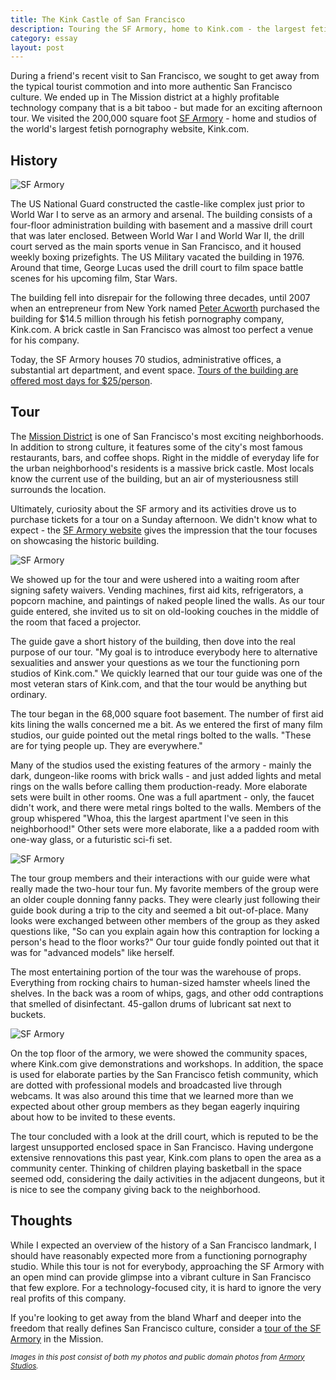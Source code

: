 ```yaml
---
title: The Kink Castle of San Francisco
description: Touring the SF Armory, home to Kink.com - the largest fetish pornography site in the world.
category: essay
layout: post
---
```


During a friend's recent visit to San Francisco, we sought to get away from the typical tourist commotion and into more authentic San Francisco culture. We ended up in The Mission district at a highly profitable technology company that is a bit taboo - but made for an exciting afternoon tour. We visited the 200,000 square foot [SF Armory](http://en.wikipedia.org/wiki/San_Francisco_Armory) - home and studios of the world's largest fetish pornography website, Kink.com.

## History

<img src="/images/sf-armory/old.jpg" class="full" alt="SF Armory"/>

The US National Guard constructed the castle-like complex just prior to World War I to serve as an armory and arsenal. The building consists of a four-floor administration building with basement and a massive drill court that was later enclosed. Between World War I and World War II, the drill court served as the main sports venue in San Francisco, and it housed weekly boxing prizefights. The US Military vacated the building in 1976. Around that time, George Lucas used the drill court to film space battle scenes for his upcoming film, Star Wars. 

The building fell into disrepair for the following three decades, until 2007 when an entrepreneur from New York named [Peter Acworth](http://en.wikipedia.org/wiki/Peter_Acworth) purchased the building for $14.5 million through his fetish pornography company, Kink.com. A brick castle in San Francisco was almost too perfect a venue for his company. 

Today, the SF Armory houses 70 studios, administrative offices, a substantial art department, and event space. [Tours of the building are offered most days for $25/person](http://www.armorystudios.com/san-francisco-tours/). 


## Tour 

The [Mission District](http://en.wikipedia.org/wiki/Mission_District,_San_Francisco) is one of San Francisco's most exciting neighborhoods. In addition to strong culture, it features some of the city's most famous restaurants, bars, and coffee shops. Right in the middle of everyday life for the urban neighborhood's residents is a massive brick castle. Most locals know the current use of the building, but an air of mysteriousness still surrounds the location. 

Ultimately, curiosity about the SF armory and its activities drove us to purchase tickets for a tour on a Sunday afternoon. We didn't know what to expect - the [SF Armory website](http://www.armorystudios.com/san-francisco-tours/) gives the impression that the tour focuses on showcasing the historic building. 

<img src="/images/sf-armory/building.jpg" class="full" alt="SF Armory"/>

We showed up for the tour and were ushered into a waiting room after signing safety waivers. Vending machines, first aid kits, refrigerators, a popcorn machine, and paintings of naked people lined the walls. As our tour guide entered, she invited us to sit on old-looking couches in the middle of the room that faced a projector. 

The guide gave a short history of the building, then dove into the real purpose of our tour. "My goal is to introduce everybody here to alternative sexualities and answer your questions as we tour the functioning porn studios of Kink.com." We quickly learned that our tour guide was one of the most veteran stars of Kink.com, and that the tour would be anything but ordinary. 

The tour began in the 68,000 square foot basement. The number of first aid kits lining the walls concerned me a bit. As we entered the first of many film studios, our guide pointed out the metal rings bolted to the walls. "These are for tying people up. They are everywhere."

Many of the studios used the existing features of the armory - mainly the dark, dungeon-like rooms with brick walls - and just added lights and metal rings on the walls before calling them production-ready. More elaborate sets were built in other rooms. One was a full apartment - only, the faucet didn't work, and there were metal rings bolted to the walls. Members of the group whispered "Whoa, this the largest apartment I've seen in this neighborhood!" Other sets were more elaborate, like a a padded room with one-way glass, or a futuristic sci-fi set. 

<img src="/images/sf-armory/studio.jpg" class="full" alt="SF Armory"/>

The tour group members and their interactions with our guide were what really made the two-hour tour fun. My favorite members of the group were an older couple donning fanny packs. They were clearly just following their guide book during a trip to the city and seemed a bit out-of-place. Many looks were exchanged between other members of the group as they asked questions like, "So can you explain again how this contraption for locking a person's head to the floor works?" Our tour guide fondly pointed out that it was for "advanced models" like herself. 

The most entertaining portion of the tour was the warehouse of props. Everything from rocking chairs to human-sized hamster wheels lined the shelves. In the back was a room of whips, gags, and other odd contraptions that smelled of disinfectant. 45-gallon drums of lubricant sat next to buckets. 

<img src="/images/sf-armory/whips.jpg" class="full" alt="SF Armory"/>

On the top floor of the armory, we were showed the community spaces, where Kink.com give demonstrations and workshops. In addition, the space is used for elaborate parties by the San Francisco fetish community, which are dotted with professional models and broadcasted live through webcams. It was also around this time that we learned more than we expected about other group members as they began eagerly inquiring about how to be invited to these events. 

The tour concluded with a look at the drill court, which is reputed to be the largest unsupported enclosed space in San Francisco. Having undergone extensive rennovations this past year, Kink.com plans to open the area as a community center. Thinking of children playing basketball in the space seemed odd, considering the daily activities in the adjacent dungeons, but it is nice to see the company giving back to the neighborhood.

## Thoughts

While I expected an overview of the history of a San Francisco landmark, I should have reasonably expected more from a functioning pornography studio. While this tour is not for everybody, approaching the SF Armory with an open mind can provide glimpse into a vibrant culture in San Francisco that few explore. For a technology-focused city, it is hard to ignore the very real profits of this company. 

If you're looking to get away from the bland Wharf and deeper into the freedom that really defines San Francisco culture, consider a [tour of the SF Armory](www.armorystudios.com/san-francisco-tours/) in the Mission. 

<small>*Images in this post consist of both my photos and public domain photos from [Armory Studios](http://www.armorystudios.com/).*</small>
